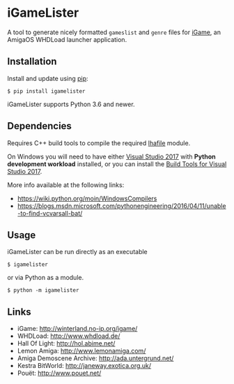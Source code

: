 # iGameLister

A tool to generate nicely formatted `gameslist` and `genre` files for [iGame](http://winterland.no-ip.org/igame/), an AmigaOS WHDLoad launcher application.

## Installation

Install and update using [pip](https://pip.pypa.io/en/stable/quickstart/):

```shell
$ pip install igamelister
```

iGameLister supports Python 3.6 and newer.

## Dependencies

Requires C++ build tools to compile the required [lhafile](https://pypi.org/project/lhafile/) module.

On Windows you will need to have either [Visual Studio 2017](https://www.visualstudio.com/) with **Python development workload** installed,
or you can install the [Build Tools for Visual Studio 2017](https://www.visualstudio.com/downloads/#build-tools-for-visual-studio-2017).

More info available at the following links:
* https://wiki.python.org/moin/WindowsCompilers
* https://blogs.msdn.microsoft.com/pythonengineering/2016/04/11/unable-to-find-vcvarsall-bat/

## Usage

iGameLister can be run directly as an executable

```shell
$ igamelister
```

or via Python as a module.

```shell
$ python -m igamelister
```

## Links

* iGame: http://winterland.no-ip.org/igame/
* WHDLoad: http://www.whdload.de/
* Hall Of Light: http://hol.abime.net/
* Lemon Amiga: http://www.lemonamiga.com/
* Amiga Demoscene Archive: http://ada.untergrund.net/
* Kestra BitWorld: http://janeway.exotica.org.uk/
* Pouët: http://www.pouet.net/
